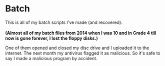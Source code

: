 # Batch
This is all of my batch scripts I've made (and recovered).
<br>
<br>
**(Almost all of my batch files from 2014 when I was 10 and in Grade 4 till now is gone forever, I lost the floppy disks.)**

 One of them opened and closed my disc drive and I uploaded it to the internet. The next month my antivirus flagged it as malicious. So it's safe to say I made a malicious program by accident.
